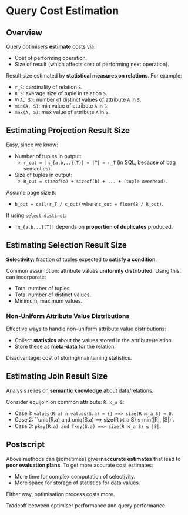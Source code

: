 # Query Cost Estimation
## Overview
Query optimisers **estimate** costs via:
- Cost of performing operation.
- Size of result (which affects cost of performing next operation).

Result size estimated by **statistical measures on relations**. For example:
- ``r_S``: cardinality of relation ``S``.
- ``R_S``: average size of tuple in relation ``S``.
- ``V(A, S)``: number of distinct values of attribute ``A`` in ``S``.
- ``min(A, S)``: min value of attribute ``A`` in ``S``.
- ``max(A, S)``: max value of attribute ``A`` in ``S``.

## Estimating Projection Result Size
Easy, since we know:
- Number of tuples in output:
    - ``r_out = |π_{a,b,..}(T)| = |T| = r_T`` (in SQL, because of bag semantics).
- Size of tuples in output:
    - ``R_out = sizeof(a) + sizeof(b) + ... + (tuple overhead)``.

Assume page size ``B``:
- ``b_out = ceil(r_T / c_out)`` where ``c_out = floor(B / R_out)``.

If using ``select distinct``:
- ``|π_{a,b,..}(T)|`` depends on **proportion of duplicates** produced.

## Estimating Selection Result Size
**Selectivity:** fraction of tuples expected to **satisfy a condition**.

Common assumption: attribute values **uniformly distributed**. Using this, can incorporate:
- Total number of tuples.
- Total number of distinct values.
- Minimum, maximum values.

### Non-Uniform Attribute Value Distributions
Effective ways to handle non-uniform attribute value distributions:
- Collect **statistics** about the values stored in the attribute/relation.
- Store these as **meta-data** for the relation.

Disadvantage: cost of storing/maintaining statistics.

## Estimating Join Result Size
Analysis relies on **semantic knowledge** about data/relations.

Consider equijoin on common attribute: ``R ⨝_a S``:
- Case 1: ``values(R.a) ∩ values(S.a) = {} ==> size(R ⨝_a S) = 0``.
- Case 2: ``uniq(R.a) and uniq(S.a) ==> size(R ⨝_a S) ≤ min(|R|, |S|)`.
- Case 3: ``pkey(R.a) and fkey(S.a) ==> size(R ⨝_a S) ≤ |S|``.

## Postscript
Above methods can (sometimes) give **inaccurate estimates** that lead to **poor evaluation plans**. To get more accurate cost estimates:
- More time for complex computation of selectivity.
- More space for storage of statistics for data values.

EIther way, optimisation process costs more.

Tradeoff between optimiser performance and query performance.